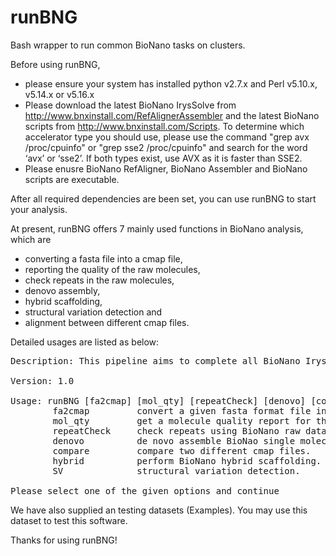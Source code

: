 # runBNG
Bash wrapper to run common BioNano tasks on clusters.

Before using runBNG, 
* please ensure your system has installed python v2.7.x and Perl v5.10.x, v5.14.x or v5.16.x
* Please download the latest BioNano IrysSolve from http://www.bnxinstall.com/RefAlignerAssembler and the latest BioNano scripts from http://www.bnxinstall.com/Scripts. To determine which accelerator type you should use, please use the command "grep avx /proc/cpuinfo" or "grep sse2 /proc/cpuinfo" and search for the word ‘avx’ or ‘sse2’. If both types exist, use AVX as it is faster than SSE2.
* Please enusre BioNano RefAligner, BioNano Assembler and BioNano scripts are executable.

After all required dependencies are been set, you can use runBNG to start your analysis. 

At present, runBNG offers 7 mainly used functions in BioNano analysis, which are 
* converting a fasta file into a cmap file, 
* reporting the quality of the raw molecules, 
* check repeats in the raw molecules, 
* denovo assembly, 
* hybrid scaffolding, 
* structural variation detection and 
* alignment between different cmap files.

Detailed usages are listed as below: 
<pre>
Description: This pipeline aims to complete all BioNano IrysView key functions using command line.

Version: 1.0

Usage: runBNG [fa2cmap] [mol_qty] [repeatCheck] [denovo] [compare] [hybrid] [SV]
        fa2cmap         convert a given fasta format file into a cmap file.
        mol_qty         get a molecule quality report for the BioNano data.
        repeatCheck     check repeats using BioNano raw data.
        denovo          de novo assemble BioNao single molecule.
        compare         compare two different cmap files.
        hybrid          perform BioNano hybrid scaffolding.
        SV              structural variation detection.

Please select one of the given options and continue
</pre>

We have also supplied an testing datasets (Examples). You may use this dataset to test this software.

Thanks for using runBNG!

